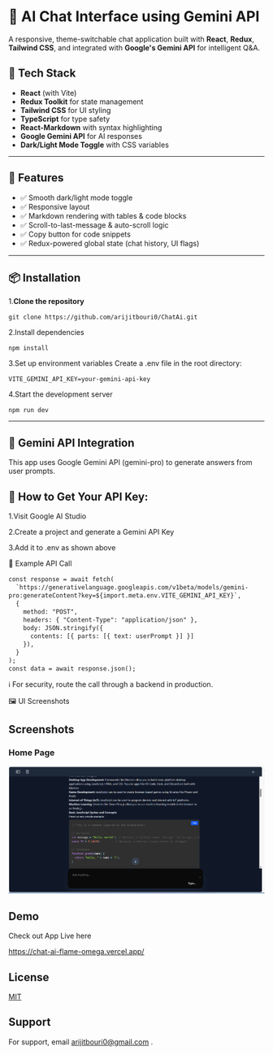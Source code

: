 # 🧠 AI Chat Interface using Gemini API

A responsive, theme-switchable chat application built with **React**, **Redux**, **Tailwind CSS**, and integrated with **Google's Gemini API** for intelligent Q&A.

## 🔧 Tech Stack

- **React** (with Vite)
- **Redux Toolkit** for state management
- **Tailwind CSS** for UI styling
- **TypeScript** for type safety
- **React-Markdown** with syntax highlighting
- **Google Gemini API** for AI responses
- **Dark/Light Mode Toggle** with CSS variables

---

## 🚀 Features

- ✅ Smooth dark/light mode toggle
- ✅ Responsive layout
- ✅ Markdown rendering with tables & code blocks
- ✅ Scroll-to-last-message & auto-scroll logic
- ✅ Copy button for code snippets
- ✅ Redux-powered global state (chat history, UI flags)

---

## 📦 Installation

 1.**Clone the repository**  
   ```
   git clone https://github.com/arijitbouri0/ChatAi.git
   ```
 2.Install dependencies

```
npm install
```
 3.Set up environment variables
Create a .env file in the root directory:

```
VITE_GEMINI_API_KEY=your-gemini-api-key
```
4.Start the development server
```
npm run dev
```
---

## 🤖 Gemini API Integration
This app uses Google Gemini API (gemini-pro) to generate answers from user prompts.

## 🔐 How to Get Your API Key:

 1.Visit Google AI Studio

 2.Create a project and generate a Gemini API Key

 3.Add it to .env as shown above

🔧 Example API Call
```
const response = await fetch(
  `https://generativelanguage.googleapis.com/v1beta/models/gemini-pro:generateContent?key=${import.meta.env.VITE_GEMINI_API_KEY}`,
  {
    method: "POST",
    headers: { "Content-Type": "application/json" },
    body: JSON.stringify({
      contents: [{ parts: [{ text: userPrompt }] }]
    }),
  }
);
const data = await response.json();

```
ℹ️ For security, route the call through a backend in production.

🖼 UI Screenshots



## Screenshots

### Home Page
![Home Screenshot](https://raw.githubusercontent.com/arijitbouri0/ChatAi/main/public/Screenshot%202025-05-11%20223058.png)


## Demo

Check out App Live here
 
https://chat-ai-flame-omega.vercel.app/


## License

[MIT](https://choosealicense.com/licenses/mit/)


## Support

For support, email arijitbouri0@gmail.com .
